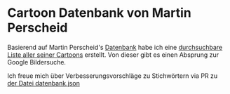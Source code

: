 # Cartoon Datenbank von Martin Perscheid
Basierend auf Martin Perscheid's [Datenbank](https://www.martin-perscheid.de/datenbank.html) habe ich eine [durchsuchbare Liste aller seiner Cartoons](https://entorb.net/perscheid/) erstellt. Von dieser gibt es einen Absprung zur Google Bildersuche.

Ich freue mich über Verbesserungsvorschläge zu Stichwörtern via PR zu [der Datei datenbank.json](https://github.com/entorb/perscheid/blob/main/datenbank.json)
